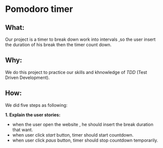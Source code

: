 # Pomodoro timer


## What:
Our project is a timer to break down work into intervals ,so the user insert the duration of his break then the timer count down.


## Why:
We do this project to practice our skills and khnowledge of *TDD* (Test Driven Development).


## How:
We did five steps as following:

**1. Explain the user stories:**
 - when the user open the website , he should insert the break duration that want.
 - when user click *start* button, timer should start countdown.
 - when user click *paus* button, timer should stop countdown temporarily.

